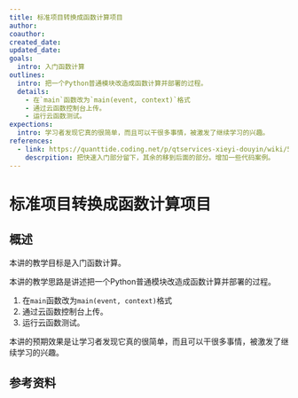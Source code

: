 ```yaml
---
title: 标准项目转换成函数计算项目
author: 
coauthor: 
created_date: 
updated_date: 
goals: 
  intro: 入门函数计算
outlines:
  intro: 把一个Python普通模块改造成函数计算并部署的过程。
  details:
    - 在`main`函数改为`main(event, context)`格式
    - 通过云函数控制台上传。
    - 运行云函数测试。
expections:
  intro: 学习者发现它真的很简单，而且可以干很多事情，被激发了继续学习的兴趣。
references:
  - link: https://quanttide.coding.net/p/qtservices-xieyi-douyin/wiki/5
    descrpition: 把快速入门部分留下，其余的移到后面的部分。增加一些代码案例。
---
```


# 标准项目转换成函数计算项目

<!--
Metadata的title。
可以考虑不要，不一定需要渲染。
-->

## 概述

<!--
Metadata里的简介以说人话的方式表述。Metadata的数据不会在文章中渲染，所以在开头以说人话的方式说一遍。
-->

本讲的教学目标是入门函数计算。

本讲的教学思路是讲述把一个Python普通模块改造成函数计算并部署的过程。

1. 在`main`函数改为`main(event, context)`格式
2. 通过云函数控制台上传。
3. 运行云函数测试。

本讲的预期效果是让学习者发现它真的很简单，而且可以干很多事情，被激发了继续学习的兴趣。

## 参考资料

<!--
在这里以相对规范的格式引用参考的文档等资料。
-->
